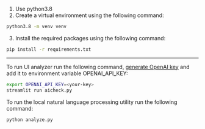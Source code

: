 1. Use python3.8
2. Create a virtual environment using the following command:
```bash
python3.8 -m venv venv
```
3. Install the required packages using the following command:
```bash
pip install -r requirements.txt
```
---

To run UI analyzer run the following command, [generate OpenAI key]( https://platform.openai.com/api-keys) and add it to
environment variable OPENAI_API_KEY:
```bash
export OPENAI_API_KEY=<your-key>
streamlit run aicheck.py
```

To run the local natural language processing utility run the following command:
```bash
python analyze.py
```

